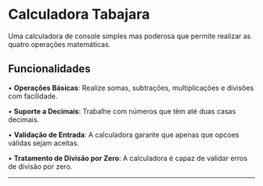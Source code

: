 # Calculadora Tabajara

Uma calculadora de console simples mas poderosa que permite realizar as quatro operações matemáticas.

## Funcionalidades

• **Operações Básicas**: Realize somas, subtrações, multiplicações e divisões com facilidade.

• **Suporte a Decimais**: Trabalhe com números que têm até duas casas decimais.

• **Validação de Entrada**: A calculadora garante que apenas que opcoes válidas sejam aceitas.

• **Tratamento de Divisão por Zero**: A calculadora é capaz de validar erros de divisão por zero.


---




